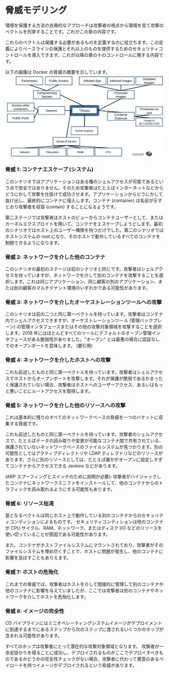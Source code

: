 
# 脅威モデリング

環境を保護する方法の古典的なアプローチは攻撃者の視点から環境を見て攻撃のベクトルを列挙することです。これがこの章の内容です。

これらのベクトルは保護する必要があるものを定義するのに役立ちます。この定義によりベースラインの保護とそれ以上のものを提供するためのセキュリティコントロールを導入できます。これが以降の章の十のコントロールに関する内容です。

以下の画像は Docker の脅威の概要を示しています。
![threat-overview](assets/threats.png)


### 脅威 1: コンテナエスケープ (システム)

このシナリオではアプリケーションはある種のシェルアクセスが可能であるという点で安全ではありません。そのため攻撃者はたとえばインターネットなどからどうにかして攻撃を仕掛けて成功させます。アプリケーションからどうにかして抜け出し、最終的にコンテナに侵入します。コンテナ (container) は名前が示すとおり攻撃者を収容 (contain) することになるようです。

第二ステージでは攻撃者はホストのビューからコンテナユーザーとして、またはカーネルエクスプロイトを用いて、コンテナをエスケープしようとします。最初のシナリオではホスト上のユーザー権限を持つだけでした。第二のシナリオではホストシステムの root になり、そのホストで動作しているすべてのコンテナを制御できるようになります。

### 脅威 2: ネットワークを介した他のコンテナ

このシナリオの最初のステージは前のシナリオと同じです。攻撃者はシェルアクセスを持っていますが、ネットワークを介して別のコンテナを攻撃することを選択します。これは同じアプリケーション、同じ顧客の別のアプリケーション、または別の顧客のマルチテナント環境のいずれかである可能性があります。

### 脅威 3: ネットワークを介したオーケストレーションツールへの攻撃

このシナリオは前の二つと同じ第一ベクトルを持っています。攻撃者はコンテナ内でシェルアクセスできますが、オーケストレーションツール (管理バックプレーン) の管理インタフェースまたはその他の攻撃対象領域を攻撃することを選択します。2018 年にはほとんどすべてのツールにデフォルトのオープン管理インタフェースがある脆弱性がありました。"オープン" とは最悪の場合に認証なしでのオープンポートを意味します。 (要引用)

### 脅威 4: ネットワークを介したホストへの攻撃

これも前述したものと同じ第一ベクトルを持っています。攻撃者はシェルアクセスでホストからオープンポートを攻撃します。それが保護が脆弱であるかまったく保護されていない場合、攻撃者はホストへのユーザーアクセス、あるいはもっと悪いことにルートアクセスを取得します。

### 脅威 5: ネットワークを介した他のリソースへの攻撃

これは基本的に残りのすべてのネットワークベースの脅威を一つのバケットに収集する脅威です。

これも前述したものと同じ第一ベクトルを持っています。攻撃者のシェルアクセスで、たとえばデータの読み取りや変更が可能なコンテナ間で共有されている、保護されていないネットワークベースのファイルシステムが見つかります。別の可能性としてはアクティブディレクトリや LDAP ディレクトリなどのリソースがあります。さらに別のリソースとしては、たとえば誰かがオープンに設定しすぎてコンテナからアクセスできる Jenkins などがあります。

(ARP スプーフィングとスイッチのために説明が必要): 攻撃者がハイジャックしたコンテナにネットワークスニファをインストールして、他のコンテナからのトラフィックを読み取れるようにする可能性もあります。

### 脅威 6: リソース枯渇

基となるベクトルは同じホスト上で動作している別のコンテナからのセキュリティコンディションによるものです。
セキュリティコンディションは他のコンテナが CPU サイクル、RAM、ネットワーク、またはディスク I/O などのリソースを使い切っていることが原因である可能性があります。



また、コンテナがホストファイルシステムにマウントされており、攻撃者がそのファイルシステムを埋め尽くすことで、ホストに問題が発生し、他のコンテナに影響を及ぼすこともありえます。



### 脅威 7: ホストの危殆化

これまでの脅威では、攻撃者はホストを介して間接的に管理して別のコンテナや他のコンテナに影響を与えていましたが、ここでは攻撃者は別のコンテナやネットワークを介してホストを危殆化します。




### 脅威 8: イメージの完全性

CD パイプラインにはミニオペレーティングシステムイメージがデプロイメントに到達するまでにあるステップから次のステップに渡されるいくつかのホップが含まれる可能性があります。


すべてのホップは攻撃者にとって潜在的な攻撃対象領域となります。
攻撃者が一歩足掛かりを得ることに成功し、デプロイされるものがここでデプロイすべきものであるかどうかの完全性チェックがない場合、攻撃者に代わって悪意のあるペイロードを持つイメージがデプロイされるという脅威があります。
